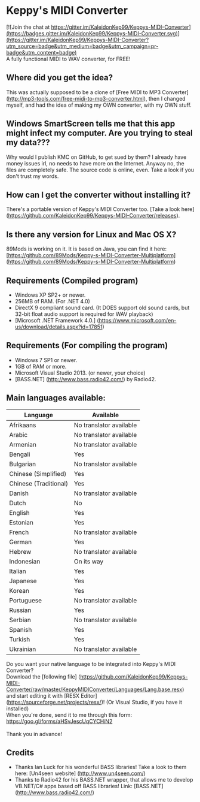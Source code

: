 # Keppy's MIDI Converter
[![Join the chat at https://gitter.im/KaleidonKep99/Keppys-MIDI-Converter](https://badges.gitter.im/KaleidonKep99/Keppys-MIDI-Converter.svg)](https://gitter.im/KaleidonKep99/Keppys-MIDI-Converter?utm_source=badge&utm_medium=badge&utm_campaign=pr-badge&utm_content=badge)
<br>
A fully functional MIDI to WAV converter, for FREE!

## Where did you get the idea?
This was actually supposed to be a clone of [Free MIDI to MP3 Converter] (http://mp3-tools.com/free-midi-to-mp3-converter.html), then I changed myself, and had the idea of making my OWN converter, with my OWN stuff.

## Windows SmartScreen tells me that this app might infect my computer. Are you trying to steal my data???
Why would I publish KMC on GitHub, to get sued by them? I already have money issues irl, no needs to have more on the Internet.
Anyway no, the files are completely safe. The source code is online, even. Take a look if you don't trust my words.

## How can I get the converter without installing it?
There's a portable version of Keppy's MIDI Converter too. [Take a look here] (https://github.com/KaleidonKep99/Keppys-MIDI-Converter/releases).

## Is there any version for Linux and Mac OS X?
89Mods is working on it. It is based on Java, you can find it here: [https://github.com/89Mods/Keppy-s-MIDI-Converter-Multiplatform] (https://github.com/89Mods/Keppy-s-MIDI-Converter-Multiplatform)

## Requirements (Compiled program)
- Windows XP SP2+ or newer.
- 256MB of RAM. (For .NET 4.0)
- DirectX 9 compliant sound card. (It DOES support old sound cards, but 32-bit float audio support is required for WAV playback)
- [Microsoft .NET Framework 4.0.] (https://www.microsoft.com/en-us/download/details.aspx?id=17851)

## Requirements (For compiling the program)
- Windows 7 SP1 or newer.
- 1GB of RAM or more.
- Microsoft Visual Studio 2013. (or newer, your choice)
- [BASS.NET] (http://www.bass.radio42.com/) by Radio42.

## Main languages available:
Language | Available
------------ | -------------
Afrikaans | No translator available
Arabic | No translator available
Armenian | No translator available
Bengali | Yes
Bulgarian | No translator available
Chinese (Simplified) | Yes
Chinese (Traditional) | Yes
Danish | No translator available
Dutch | No
English | Yes
Estonian | Yes
French | No translator available
German | Yes
Hebrew | No translator available
Indonesian | On its way
Italian | Yes
Japanese | Yes
Korean | Yes
Portuguese | No translator available
Russian | Yes
Serbian | No translator available
Spanish | Yes
Turkish | Yes
Ukrainian | No translator available

Do you want your native language to be integrated into Keppy's MIDI Converter? <br>
Download the [following file] (https://github.com/KaleidonKep99/Keppys-MIDI-Converter/raw/master/KeppyMIDIConverter/Languages/Lang.base.resx) and start editing it with [RESX Editor] (https://sourceforge.net/projects/resx/)! (Or Visual Studio, if you have it installed)<br>
When you're done, send it to me through this form: https://goo.gl/forms/aHSvJescUqCYCHiN2<br><br>
Thank you in advance!

## Credits
- Thanks Ian Luck for his wonderful BASS libraries! Take a look to them here: [Un4seen website] (http://www.un4seen.com/)
- Thanks to Radio42 for his BASS.NET wrapper, that allows me to develop VB.NET/C# apps based off BASS libraries! Link: [BASS.NET] (http://www.bass.radio42.com/)
